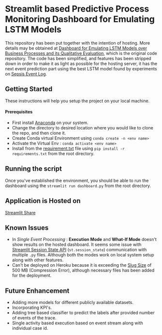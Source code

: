# Streamlit based Predictive Process Monitoring Dashboard for Emulating LSTM Models

This repository has been put together with the intention of hosting. More details may be obtained at [Dashboard for Emulating LSTM Models over Business Processes and its Qualitative Evaluation](https://github.com/rhnfzl/business-process-dashboard-for-lstm), which is the original code repository. The code has been simplified, and features has been stripped down in order to make it as light as possible for the hosting server, it has the next event prediction part using the best LSTM model found by experiments on [Sepsis Event Log](https://data.4tu.nl/articles/dataset/Sepsis_Cases_-_Event_Log/12707639/1).

## Getting Started

These instructions will help you setup the project on your local machine.

#### Prerequisites

- First install [Anaconda](https://www.anaconda.com/products/individual) on your system.
- Change the directory to desired location where you would like to clone the repo, and then clone it.
- Create Conda virtual Environment using ```conda create -n <env name>```
- Activate the Virtual Env : ```conda activate <env name>```
- Install from the [requirement.txt](https://github.com/rhnfzl/streamlit-predictive-process-monitoring-dashboard-using-lstm/blob/master/requirements.txt) file using ```pip install -r requirements.txt``` from the root directory.

## Running the script

Once you've established the environment, you should be able to run the dashboard using the ```streamlit run dashboard.py``` from the root directory.

## Application is Hosted on

[Streamlit Share](https://share.streamlit.io/rhnfzl/streamlit-predictive-process-monitoring-dashboard-using-lstm/dashboard.py)

## Known Issues

- In *Single Event Processing* : **Execution Mode** and **What-If Mode** doesn't show results on the hosted dashboard. It seems some issue with [Streamlit Session State API](https://docs.streamlit.io/en/stable/session_state_api.html) (```st.session_state```) communication with multiple ```.py``` files. Although both the modes work on local system setup along with other features.
- Can't be deployed on Heroku because it is exceeding the [Slug Size](https://devcenter.heroku.com/articles/slug-compiler#slug-size) of 500 MB (Compression Error), although necessary files has been added for the deployment.

## Future Enhancement

- Adding more models for different publicly available datasets.
- Incorporating KPI's.
- Adding tree based classifier to predict the labels after provided number of events of the trace.
- Single activity based execution based on event stream along with individual case id.
